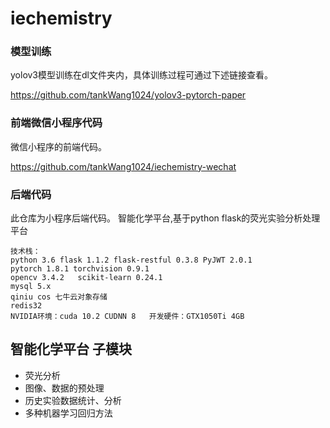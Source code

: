 # iechemistry

### 模型训练

yolov3模型训练在dl文件夹内，具体训练过程可通过下述链接查看。

https://github.com/tankWang1024/yolov3-pytorch-paper

### 前端微信小程序代码

微信小程序的前端代码。

https://github.com/tankWang1024/iechemistry-wechat

### 后端代码

此仓库为小程序后端代码。
智能化学平台,基于python flask的荧光实验分析处理平台

```
技术栈：
python 3.6 flask 1.1.2 flask-restful 0.3.8 PyJWT 2.0.1
pytorch 1.8.1 torchvision 0.9.1
opencv 3.4.2   scikit-learn 0.24.1
mysql 5.x
qiniu cos 七牛云对象存储
redis32
NVIDIA环境：cuda 10.2 CUDNN 8   开发硬件：GTX1050Ti 4GB
```

## 智能化学平台 子模块

- 荧光分析
- 图像、数据的预处理
- 历史实验数据统计、分析
- 多种机器学习回归方法